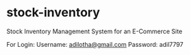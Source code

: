 # stock-inventory
Stock Inventory Management System for an E-Commerce Site

For Login:
Username: adilotha@gmail.com
Password: adil7797
